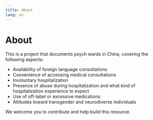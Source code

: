 ```yaml
---
title: About
lang: en
---
```


# About

This is a project that documents psych wards in China, covering the following aspects:

- Availability of foreign language consultations
- Convenience of accessing medical consultations
- Involuntary hospitalization
- Presence of abuse during hospitalization and what kind of hospitalization experience to expect
- Use of off-label or excessive medications
- Attitudes toward transgender and neurodiverse individuals

We welcome you to contribute and help build this resource.
